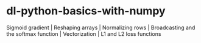 # dl-python-basics-with-numpy
Sigmoid gradient | Reshaping arrays | Normalizing rows | Broadcasting and the softmax function | Vectorization | L1 and L2 loss functions
